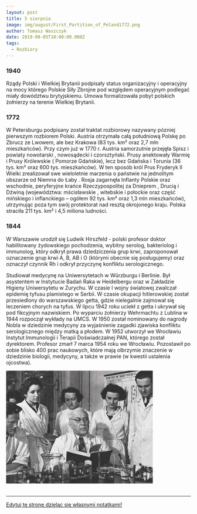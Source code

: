 ```yaml
---
layout: post
title: 5 sierpnia
image: img/august/First_Partition_of_Poland1772.png
author: Tomasz Waszczyk
date: 2019-08-05T10:00:00.000Z
tags:
  - Rozbiory
---
```


### 1940

Rządy Polski i Wielkiej Brytanii podpisały status organizacyjny i operacyjny na mocy którego Polskie Siły Zbrojne pod względem operacyjnym podlegać miały dowództwu brytyjskiemu.
Umowa formalizowała pobyt polskich żołnierzy na terenie Wielkiej Brytanii.

### 1772

W Petersburgu podpisany został traktat rozbiorowy nazywany pózniej pierwszym rozbiorem Polski.
Austria otrzymała całą południową Polskę
po Zbrucz ze Lwowem, ale bez Krakowa (83
tys. km² oraz 2,7 mln mieszkańców). Przy
czym już w 1770 r. Austria samorzutnie
przejęła Spisz i powiaty nowotarski ,
nowosądecki i czorsztyński.
Prusy anektowały Warmię i Prusy
Królewskie ( Pomorze Gdańskie), lecz bez
Gdańska i Torunia (36 tys. km² oraz 600 tys.
mieszkańców). W ten sposób król Prus
Fryderyk II Wielki zrealizował swe wieloletnie
marzenia o państwie na jednolitym obszarze
od Niemna do Łaby .
Rosja zagarnęła Inflanty Polskie oraz
wschodnie, peryferyjne krańce
Rzeczypospolitej za Dnieprem , Drucią i Dźwiną
(województwa: mścisławskie , witebskie i
połockie oraz część mińskiego i inflanckiego
– ogółem 92 tys. km² oraz 1,3 mln
mieszkańców), utrzymując poza tym swój
protektorat nad resztą okrojonego kraju.
Polska straciła 211 tys. km² i 4,5 miliona
ludności.

### 1844

W Warszawie urodził się Ludwik Hirszfeld - polski profesor doktor habilitowany żydowskiego pochodzenia, wybitny serolog, bakteriolog i immunolog, który odkrył prawa dziedziczenia grup krwi, zaproponował oznaczenie grup krwi A, B, AB i O (którymi obecnie się posługujemy) oraz oznaczył czynnik Rh i odkrył przyczynę konfliktu serologicznego.

Studiował medycynę na Uniwersytetach w Würzburgu i Berlinie.
Był asystentem w Instytucie Badań Raka w Heidelbergu oraz w Zakładzie Higieny Uniwersytetu w Zurychu. W czasie I wojny światowej zwalczał epidemię tyfusu plamistego w Serbii. W czasie okupacji hitlerowskiej został przesiedlony do warszawskiego getta, gdzie nielegalnie zajmował się leczeniem chorych na tyfus. W lipcu 1942 roku uciekł z getta i ukrywał się pod fikcyjnym nazwiskiem. Po wyparciu żołnierzy Wehrmachtu z Lublina w 1944 rozpoczął wykłady na UMCS. W 1950 został nominowany do nagrody Nobla w dziedzinie medycyny za wyjaśnienie zagadki zjawiska konfliktu serologicznego między matką a płodem. W 1952 utworzył we Wrocławiu Instytut Immunologii i Terapii Doświadczalnej PAN, którego został dyrektorem. Profesor zmarł 7 marca 1954 roku we Wrocławiu. Pozostawił po sobie blisko 400 prac naukowych, które mają olbrzymie znaczenie w dziedzinie biologii, medycyny, a także w prawie (w kwestii ustalenia ojcostwa).

<img src="./img/august/hirszfeld.jpg"><br><br>

---

<a href="https://github.com/TomaszWaszczyk/historia.waszczyk.com/edit/master/src/content/august-5.md" target="_blank">Edytuj tę stronę dzieląc się własnymi notatkami!</a>
